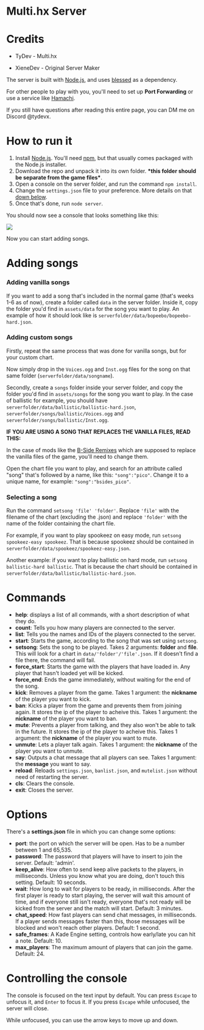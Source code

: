 
# Multi.hx Server

# Credits

* TyDev - Multi.hx

* XieneDev - Original Server Maker

The server is built with [Node.js](https://nodejs.org), and uses [blessed](https://github.com/chjj/blessed) as a dependency.

For other people to play with you, you'll need to set up **Port Forwarding** or use a service like [Hamachi](https://www.vpn.net/).

If you still have questions after reading this entire page, you can DM me on Discord @tydevx.

# How to run it

1. Install [Node.js](https://nodejs.org). You'll need [npm](https://www.npmjs.com/), but that usually comes packaged with the Node.js installer.
2. Download the repo and unpack it into its own folder. **\*this folder should be separate from the game files\***.
3. Open a console on the server folder, and run the command `npm install`.
4. Change the `settings.json` file to your preference. More details on that [down below](#Options).
5. Once that's done, run `node server`.

You should now see a console that looks something like this:

![](https://cdn.discordapp.com/attachments/834499801848217685/836345890653732914/console.PNG)

Now you can start adding songs.

# Adding songs

### Adding vanilla songs

If you want to add a song that's included in the normal game (that's weeks 1-6 as of now), create a folder called `data` in the server folder. Inside it, copy the folder you'd find in `assets/data` for the song you want to play. An example of how it should look like is `serverfolder/data/bopeebo/bopeebo-hard.json`.

### Adding custom songs

Firstly, repeat the same process that was done for vanilla songs, but for your custom chart.

Now simply drop in the `Voices.ogg` and `Inst.ogg` files for the song on that same folder (`serverfolder/data/songname`).

Secondly, create a `songs` folder inside your server folder, and copy the folder you'd find in `assets/songs` for the song you want to play. In the case of ballistic for example, you should have `serverfolder/data/ballistic/ballistic-hard.json`, `serverfolder/songs/ballistic/Voices.ogg` and `serverfolder/songs/ballistic/Inst.ogg`.

**IF YOU ARE USING A SONG THAT REPLACES THE VANILLA FILES, READ THIS:**

In the case of mods like the [B-Side Remixes](https://gamebanana.com/mods/42724) which are supposed to replace the vanilla files of the game, you'll need to change them.

Open the chart file you want to play, and search for an attribute called "song" that's followed by a name, like this: `"song":"pico"`. Change it to a unique name, for example: `"song":"bsides_pico"`.

### Selecting a song

Run the command `setsong 'file' 'folder'`. Replace `'file'` with the filename of the chart (excluding the .json) and replace `'folder'` with the name of the folder containing the chart file.

For example, if you want to play spookeez on easy mode, run `setsong spookeez-easy spookeez`. That is because spookeez should be contained in `serverfolder/data/spookeez/spookeez-easy.json`.

Another example: if you want to play ballistic on hard mode, run `setsong ballistic-hard ballistic`. That is because the chart should be contained in `serverfolder/data/ballistic/ballistic-hard.json`.

# Commands

- **help**: displays a list of all commands, with a short description of what they do.
- **count**: Tells you how many players are connected to the server.
- **list**: Tells you the names and IDs of the players connected to the server.
- **start**: Starts the game, according to the song that was set using `setsong`.
- **setsong**: Sets the song to be played. Takes 2 arguments: **folder** and **file**. This will look for a chart in `data/'folder'/'file'.json`. If it doesn't find a file there, the command will fail.
- **force_start**: Starts the game with the players that have loaded in. Any player that hasn't loaded yet will be kicked.
- **force_end**: Ends the game immediately, without waiting for the end of the song.
- **kick**: Removes a player from the game. Takes 1 argument: the **nickname** of the player you want to kick.
- **ban**: Kicks a player from the game and prevents them from joining again. It stores the ip of the player to acheive this. Takes 1 argument: the **nickname** of the player you want to ban.
- **mute**: Prevents a player from talking, and they also won't be able to talk in the future. It stores the ip of the player to acheive this. Takes 1 argument: the **nickname** of the player you want to mute.
- **unmute**: Lets a player talk again. Takes 1 argument: the **nickname** of the player you want to unmute.
- **say**: Outputs a chat message that all players can see. Takes 1 argument: the **message** you want to say.
- **reload**: Reloads `settings.json`, `banlist.json`, and `mutelist.json` without need of restarting the server.
- **cls**: Clears the console.
- **exit**: Closes the server.

# Options

There's a **settings.json** file in which you can change some options:

- **port**: the port on which the server will be open. Has to be a number between 1 and 65,535.
- **password**: The password that players will have to insert to join the server. Default: 'admin'.
- **keep_alive**: How often to send keep alive packets to the players, in milliseconds. Unless you know what you are doing, don't touch this setting. Default: 10 seconds.
- **wait**: How long to wait for players to be ready, in milliseconds. After the first player is ready to start playing, the server will wait this amount of time, and if everyone still isn't ready, everyone that's not ready will be kicked from the server and the match will start. Default: 3 minutes.
- **chat_speed**: How fast players can send chat messages, in milliseconds. If a player sends messages faster than this, those messages will be blocked and won't reach other players. Default: 1 second.
- **safe_frames**: A Kade Engine setting, controls how early/late you can hit a note. Default: 10.
- **max_players**: The maximum amount of players that can join the game. Default: 24.

# Controlling the console

The console is focused on the text input by default. You can press `Escape` to unfocus it, and `Enter` to focus it. If you press `Escape` while unfocused, the server  will close.

While unfocused, you can use the arrow keys to move up and down.
